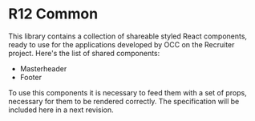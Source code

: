 # R12 Common

This library contains a collection of shareable styled React components, ready to use for the applications developed by OCC on the Recruiter project.
Here's the list of shared components:
- Masterheader
- Footer

To use this components it is necessary to feed them with a set of props, necessary for them to be rendered correctly.
The specification will be included here in a next revision.